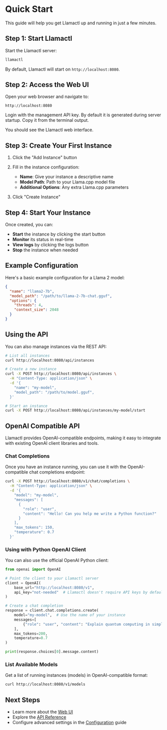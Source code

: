 # Quick Start

This guide will help you get Llamactl up and running in just a few minutes.

## Step 1: Start Llamactl

Start the Llamactl server:

```bash
llamactl
```

By default, Llamactl will start on `http://localhost:8080`.

## Step 2: Access the Web UI

Open your web browser and navigate to:

```
http://localhost:8080
```

Login with the management API key. By default it is generated during server startup. Copy it from the terminal output.

You should see the Llamactl web interface.

## Step 3: Create Your First Instance

1. Click the "Add Instance" button
2. Fill in the instance configuration:
   - **Name**: Give your instance a descriptive name
   - **Model Path**: Path to your Llama.cpp model file
   - **Additional Options**: Any extra Llama.cpp parameters

3. Click "Create Instance"

## Step 4: Start Your Instance

Once created, you can:

- **Start** the instance by clicking the start button
- **Monitor** its status in real-time
- **View logs** by clicking the logs button
- **Stop** the instance when needed

## Example Configuration

Here's a basic example configuration for a Llama 2 model:

```json
{
  "name": "llama2-7b",
  "model_path": "/path/to/llama-2-7b-chat.gguf",
  "options": {
    "threads": 4,
    "context_size": 2048
  }
}
```

## Using the API

You can also manage instances via the REST API:

```bash
# List all instances
curl http://localhost:8080/api/instances

# Create a new instance
curl -X POST http://localhost:8080/api/instances \
  -H "Content-Type: application/json" \
  -d '{
    "name": "my-model",
    "model_path": "/path/to/model.gguf",
  }'

# Start an instance
curl -X POST http://localhost:8080/api/instances/my-model/start
```

## OpenAI Compatible API

Llamactl provides OpenAI-compatible endpoints, making it easy to integrate with existing OpenAI client libraries and tools.

### Chat Completions

Once you have an instance running, you can use it with the OpenAI-compatible chat completions endpoint:

```bash
curl -X POST http://localhost:8080/v1/chat/completions \
  -H "Content-Type: application/json" \
  -d '{
    "model": "my-model",
    "messages": [
      {
        "role": "user",
        "content": "Hello! Can you help me write a Python function?"
      }
    ],
    "max_tokens": 150,
    "temperature": 0.7
  }'
```

### Using with Python OpenAI Client

You can also use the official OpenAI Python client:

```python
from openai import OpenAI

# Point the client to your Llamactl server
client = OpenAI(
    base_url="http://localhost:8080/v1",
    api_key="not-needed"  # Llamactl doesn't require API keys by default
)

# Create a chat completion
response = client.chat.completions.create(
    model="my-model",  # Use the name of your instance
    messages=[
        {"role": "user", "content": "Explain quantum computing in simple terms"}
    ],
    max_tokens=200,
    temperature=0.7
)

print(response.choices[0].message.content)
```

### List Available Models

Get a list of running instances (models) in OpenAI-compatible format:

```bash
curl http://localhost:8080/v1/models
```

## Next Steps

- Learn more about the [Web UI](../user-guide/web-ui.md)
- Explore the [API Reference](../user-guide/api-reference.md)
- Configure advanced settings in the [Configuration](configuration.md) guide
